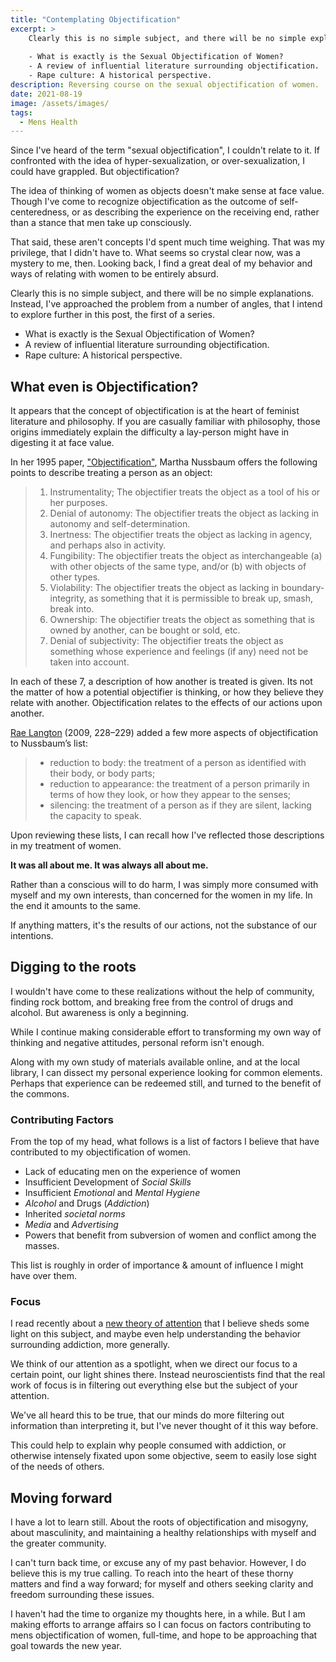 ```yaml
---
title: "Contemplating Objectification"
excerpt: >
    Clearly this is no simple subject, and there will be no simple explanations. Instead, I've approached the problem from a number of angles, that I intend to explore further in this post, the first of a series.
    
    - What is exactly is the Sexual Objectification of Women?
    - A review of influential literature surrounding objectification. 
    - Rape culture: A historical perspective.
description: Reversing course on the sexual objectification of women.
date: 2021-08-19
image: /assets/images/
tags:
  - Mens Health
---
```


Since I've heard of the term "sexual objectification", I couldn't relate to it. If confronted with the idea of hyper-sexualization, or over-sexualization, I could have grappled. But objectification? 

The idea of thinking of women as objects doesn't make sense at face value. Though I've come to recognize objectification as the outcome of self-centeredness, or as describing the experience on the receiving end, rather than a stance that men take up consciously.  

That said, these aren't concepts I'd spent much time weighing. That was my privilege, that I didn't have to. What seems so crystal clear now, was a mystery to me, then. Looking back, I find a great deal of my behavior and ways of relating with women to be entirely absurd. 

Clearly this is no simple subject, and there will be no simple explanations. Instead, I've approached the problem from a number of angles, that I intend to explore further in this post, the first of a series.

- What is exactly is the Sexual Objectification of Women?
- A review of influential literature surrounding objectification. 
- Rape culture: A historical perspective.

## What even is Objectification?

It appears that the concept of objectification is at the heart of feminist literature and philosophy. If you are casually familiar with philosophy, those origins immediately explain the difficulty a lay-person might have in digesting it at face value.

In her 1995 paper, ["Objectification"](https://sci-hub.se/https://doi.org/10.1111/j.1088-4963.1995.tb00032.x), Martha Nussbaum offers the following points to describe treating a person as an object: 
> 1. Instrumentality; The objectifier treats the object as a tool of his or her purposes. 
> 2. Denial of autonomy: The objectifier treats the object as lacking in autonomy and self-determination. 
> 3. Inertness: The objectifier treats the object as lacking in agency, and perhaps also in activity.
> 4. Fungibility: The objectifier treats the object as interchangeable (a) with other objects of the same type, and/or (b) with objects of other types. 
> 5. Violability: The objectifier treats the object as lacking in boundary-integrity, as something that it is permissible to break up, smash, break into. 
> 6. Ownership: The  objectifier treats the object as something that is owned by another, can be bought or sold, etc. 
> 7. Denial of subjectivity: The objectifier treats the object as something whose experience and feelings (if any) need not be taken into account.

In each of these 7, a description of how another is treated is given. Its not the matter of how a potential objectifier is thinking, or how they believe they relate with another. Objectification relates to the effects of our actions upon another.

[Rae Langton](http://web.mit.edu/langton/www/pubs/Projection&Objectification.pdf) (2009, 228–229) added a few more aspects of objectification to Nussbaum’s list:
> - reduction to body: the treatment of a person as identified with their body, or body parts;
> - reduction to appearance: the treatment of a person primarily in terms of how they look, or how they appear to the senses;
> - silencing: the treatment of a person as if they are silent, lacking the capacity to speak.

Upon reviewing these lists, I can recall how I've reflected those descriptions in my treatment of women.

**It was all about me. It was always all about me.** 

Rather than a conscious will to do harm, I was simply more consumed with myself and my own interests, than concerned for the women in my life. In the end it amounts to the same. 

If anything matters, it's the results of our actions, not the substance of our intentions.

## Digging to the roots

I wouldn't have come to these realizations without the help of community, finding rock bottom, and breaking free from the control of drugs and alcohol. But awareness is only a beginning. 

While I continue making considerable effort to transforming my own way of thinking and negative attitudes, personal reform isn't enough.

Along with my own study of materials available online, and at the local library, I can dissect my personal experience looking for common elements. Perhaps that experience can be redeemed still, and turned to the benefit of the commons.

### Contributing Factors

From the top of my head, what follows is a list of factors I believe that have contributed to my objectification of women.

* Lack of educating men on the experience of women
* Insufficient Development of *Social Skills*
* Insufficient *Emotional* and *Mental Hygiene*
* *Alcohol* and Drugs (*Addiction*)
* Inherited *societal norms*
* *Media* and *Advertising*
* Powers that benefit from subversion of women and conflict among the masses.

This list is roughly in order of importance & amount of influence I might have over them.

### Focus

I read recently about a [new theory of attention](https://www.theatlantic.com/science/archive/2019/09/how-brain-helps-you-pay-attention/598846/) that I believe sheds some light on this subject, and maybe even help understanding the behavior surrounding addiction, more generally.

We think of our attention as a spotlight, when we direct our focus to a certain point, our light shines there. Instead neuroscientists find that the real work of focus is in filtering out everything else but the subject of your attention.

We've all heard this to be true, that our minds do more filtering out information than interpreting it, but I've never thought of it this way before.

This could help to explain why people consumed with addiction, or otherwise intensely fixated upon some objective, seem to easily lose sight of the needs of others. 

## Moving forward

I have a lot to learn still. About the roots of objectification and misogyny, about masculinity, and maintaining a healthy relationships with myself and the greater community.

I can't turn back time, or excuse any of my past behavior. However, I do believe this is my true calling. To reach into the heart of these thorny matters and find a way forward; for myself and others seeking clarity and freedom surrounding these issues.

I haven't had the time to organize my thoughts here, in a while. But I am making efforts to arrange affairs so I can focus on factors contributing to mens objectification of women, full-time, and hope to be approaching that goal towards the new year.

